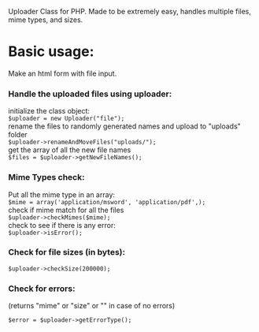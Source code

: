 
Uploader Class for PHP. Made to be extremely easy, handles multiple files, mime types, and sizes. 

# Basic usage:   
Make an html form with file input.   

### Handle the uploaded files using uploader:       
initialize the class object:    
`$uploader = new Uploader("file");     `    
rename the files to randomly generated names and upload to "uploads" folder    
`$uploader->renameAndMoveFiles("uploads/");   `     
get the array of all the new file names      
`$files = $uploader->getNewFileNames();    `    



### Mime Types check:
Put all the mime type in an array:   
`$mime = array('application/msword', 'application/pdf',);`   
check if mime match for all the files   
`$uploader->checkMimes($mime);`   
check to see if there is any error:   
`$uploader->isError();`

### Check for file sizes (in bytes):
`$uploader->checkSize(200000);`

### Check for errors:  
(returns "mime" or "size" or "" in case of no errors)   

`$error = $uploader->getErrorType();`   



